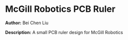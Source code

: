 # McGill Robotics PCB Ruler

__Author:__ Bei Chen Liu

__Description:__ A small PCB ruler design for McGill Robotics
